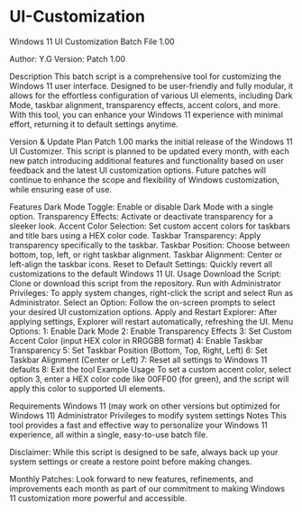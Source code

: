 # UI-Customization
Windows 11 UI Customization Batch File 1.00

Author: Y.G
Version: Patch 1.00

Description
This batch script is a comprehensive tool for customizing the Windows 11 user interface. Designed to be user-friendly and fully modular, it allows for the effortless configuration of various UI elements, including Dark Mode, taskbar alignment, transparency effects, accent colors, and more. With this tool, you can enhance your Windows 11 experience with minimal effort, returning it to default settings anytime.

Version & Update Plan
Patch 1.00 marks the initial release of the Windows 11 UI Customizer. This script is planned to be updated every month, with each new patch introducing additional features and functionality based on user feedback and the latest UI customization options. Future patches will continue to enhance the scope and flexibility of Windows customization, while ensuring ease of use.

Features
Dark Mode Toggle: Enable or disable Dark Mode with a single option.
Transparency Effects: Activate or deactivate transparency for a sleeker look.
Accent Color Selection: Set custom accent colors for taskbars and title bars using a HEX color code.
Taskbar Transparency: Apply transparency specifically to the taskbar.
Taskbar Position: Choose between bottom, top, left, or right taskbar alignment.
Taskbar Alignment: Center or left-align the taskbar icons.
Reset to Default Settings: Quickly revert all customizations to the default Windows 11 UI.
Usage
Download the Script: Clone or download this script from the repository.
Run with Administrator Privileges: To apply system changes, right-click the script and select Run as Administrator.
Select an Option: Follow the on-screen prompts to select your desired UI customization options.
Apply and Restart Explorer: After applying settings, Explorer will restart automatically, refreshing the UI.
Menu Options:
1: Enable Dark Mode
2: Enable Transparency Effects
3: Set Custom Accent Color (input HEX color in RRGGBB format)
4: Enable Taskbar Transparency
5: Set Taskbar Position (Bottom, Top, Right, Left)
6: Set Taskbar Alignment (Center or Left)
7: Reset all settings to Windows 11 defaults
8: Exit the tool
Example Usage
To set a custom accent color, select option 3, enter a HEX color code like 00FF00 (for green), and the script will apply this color to supported UI elements.

Requirements
Windows 11 (may work on other versions but optimized for Windows 11)
Administrator Privileges to modify system settings
Notes
This tool provides a fast and effective way to personalize your Windows 11 experience, all within a single, easy-to-use batch file.

Disclaimer: While this script is designed to be safe, always back up your system settings or create a restore point before making changes.

Monthly Patches: Look forward to new features, refinements, and improvements each month as part of our commitment to making Windows 11 customization more powerful and accessible.

